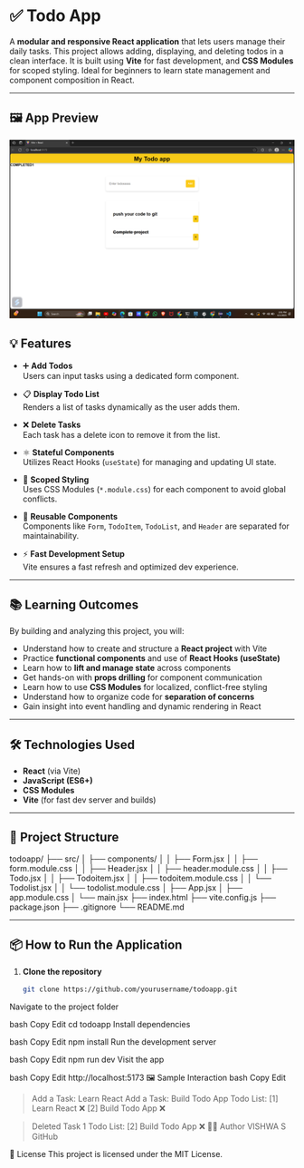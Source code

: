 # ✅ Todo App

A **modular and responsive React application** that lets users manage their daily tasks. This project allows adding, displaying, and deleting todos in a clean interface. It is built using **Vite** for fast development, and **CSS Modules** for scoped styling. Ideal for beginners to learn state management and component composition in React.

---

## 🖼️ App Preview

![Todo App Screenshot](./preview/screenshot.png)

## 💡 Features

- ➕ **Add Todos**  
  Users can input tasks using a dedicated form component.
  
- 📋 **Display Todo List**  
  Renders a list of tasks dynamically as the user adds them.

- ❌ **Delete Tasks**  
  Each task has a delete icon to remove it from the list.

- ⚛️ **Stateful Components**  
  Utilizes React Hooks (`useState`) for managing and updating UI state.

- 🎨 **Scoped Styling**  
  Uses CSS Modules (`*.module.css`) for each component to avoid global conflicts.

- 🧩 **Reusable Components**  
  Components like `Form`, `TodoItem`, `TodoList`, and `Header` are separated for maintainability.

- ⚡ **Fast Development Setup**  
  Vite ensures a fast refresh and optimized dev experience.

---

## 📚 Learning Outcomes

By building and analyzing this project, you will:

- Understand how to create and structure a **React project** with Vite
- Practice **functional components** and use of **React Hooks (useState)**
- Learn how to **lift and manage state** across components
- Get hands-on with **props drilling** for component communication
- Learn how to use **CSS Modules** for localized, conflict-free styling
- Understand how to organize code for **separation of concerns**
- Gain insight into event handling and dynamic rendering in React

---

## 🛠️ Technologies Used

- **React** (via Vite)
- **JavaScript (ES6+)**
- **CSS Modules**
- **Vite** (for fast dev server and builds)

---

## 📂 Project Structure
todoapp/
├── src/
│ ├── components/
│ │ ├── Form.jsx
│ │ ├── form.module.css
│ │ ├── Header.jsx
│ │ ├── header.module.css
│ │ ├── Todo.jsx
│ │ ├── Todoitem.jsx
│ │ ├── todoitem.module.css
│ │ └── Todolist.jsx
│ │ └── todolist.module.css
│ ├── App.jsx
│ ├── app.module.css
│ └── main.jsx
├── index.html
├── vite.config.js
├── package.json
├── .gitignore
└── README.md





---

## 📦 How to Run the Application

1. **Clone the repository**
   ```bash
   git clone https://github.com/yourusername/todoapp.git
Navigate to the project folder

bash
Copy
Edit
cd todoapp
Install dependencies

bash
Copy
Edit
npm install
Run the development server

bash
Copy
Edit
npm run dev
Visit the app

bash
Copy
Edit
http://localhost:5173
🖼️ Sample Interaction
bash
Copy
Edit
> Add a Task: Learn React
> Add a Task: Build Todo App
> Todo List:
  [1] Learn React ❌
  [2] Build Todo App ❌

> Deleted Task 1
> Todo List:
  [2] Build Todo App ❌
🙋‍♂️ Author
VISHWA S
GitHub

📄 License
This project is licensed under the MIT License.
